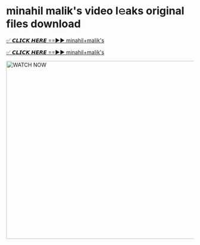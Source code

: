 # minahil malik's video l𝚎aks original files download

<p><a href="https://mediafirer.com/minahil+malik's&ref=titik" rel="nofollow">✅ 𝘾𝙇𝙄𝘾𝙆 𝙃𝙀𝙍𝙀 ==►► minahil+malik's</a></p>

<p><a href="https://mediafirer.com/minahil+malik's&ref=titik" rel="nofollow">✅ 𝘾𝙇𝙄𝘾𝙆 𝙃𝙀𝙍𝙀 ==►► minahil+malik's</a></p>

<p><a rel="nofollow" title="WATCH NOW" href="https://mediafirer.com/minahil+malik's&ref=titik"><img border="minahil+malik's" height="480" width="854" title="WATCH NOW" alt="WATCH NOW" src="https://i.imgur.com/WiGg2rx.gif"></a></p>